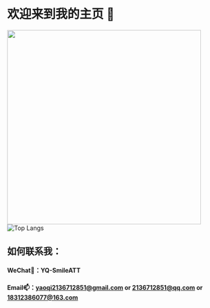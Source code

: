 # 欢迎来到我的主页 👋
 
<a href="https://github.com/kpyaoqi/">
  <img width="450px" align="left" src="https://github-readme-stats-sigma-five.vercel.app/api/?username=kpyaoqi&show_icons=true&count_private=true&langs_count=3&locale=cn&theme=dracula&hide=contribs" />
</a>

![Top Langs](https://github-readme-stats.vercel.app/api/top-langs/?username=kpyaoqi&layout=compact&theme=dracula&show_owner=true)

##  如何联系我：
  #### WeChat💬：YQ-SmileATT
  #### Email📫：yaoqi2136712851@gmail.com or 2136712851@qq.com or 18312386077@163.com

<!--
**kpyaoqi/kpyaoqi** is a ✨ _special_ ✨ repository because its `README.md` (this file) appears on your GitHub profile.

Here are some ideas to get you started:

- 🔭 I’m currently working on ...
- 🌱 I’m currently learning ...
- 👯 I’m looking to collaborate on ...
- 🤔 I’m looking for help with ...
- 💬 Ask me about ...
- 📫 How to reach me: ...
- 😄 Pronouns: ...
- ⚡ Fun fact: ...
-->
